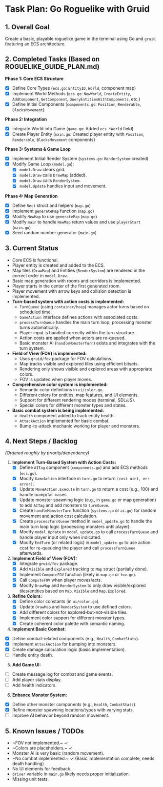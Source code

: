 # Task Plan: Go Roguelike with Gruid

## 1. Overall Goal

Create a basic, playable roguelike game in the terminal using Go and `gruid`, featuring an ECS architecture.

## 2. Completed Tasks (Based on ROGUELIKE_GUIDE_PLAN.md)

**Phase 1: Core ECS Structure**

- [x] Define Core Types (`ecs.go`: `EntityID`, `World`, component map)
- [x] Implement World Methods (`ecs.go`: `NewWorld`, `CreateEntity`, `AddComponent`, `GetComponent`, `QueryEntitiesWithComponents`, etc.)
- [x] Define Initial Components (`components.go`: `Position`, `Renderable`, `BlocksMovement`)

**Phase 2: Integration**

- [x] Integrate World into Game (`game.go`: Added `ecs *World` field)
- [x] Create Player Entity (`main.go`: Created player entity with `Position`, `Renderable`, `BlocksMovement` components)

**Phase 3: Systems & Game Loop**

- [x] Implement Initial Render System (`systems.go`: `RenderSystem` created)
- [x] Modify Game Loop (`model.go`):
  - [x] `model.Draw` clears grid.
  - [x] `model.Draw` calls `DrawMap` (added).
  - [x] `model.Draw` calls `RenderSystem`.
  - [x] `model.Update` handles input and movement.

**Phase 4: Map Generation**

- [x] Define `Rect` struct and helpers (`map.go`)
- [x] Implement `generateMap` function (`map.go`)
- [x] Modify `NewMap` to use `generateMap` (`map.go`)
- [x] Modify `main` to handle `NewMap` return values and use `playerStart` (`main.go`)
- [x] Seed random number generator (`main.go`)

## 3. Current Status

- Core ECS is functional.
- Player entity is created and added to the ECS.
- Map tiles (`DrawMap`) and Entities (`RenderSystem`) are rendered in the correct order in `model.Draw`.
- Basic map generation with rooms and corridors is implemented.
- Player starts in the center of the first generated room.
- Player movement with arrow keys and collision detection is implemented.
- **Turn-based system with action costs is implemented:**
  - `TurnQueue` (using `container/heap`) manages actor turns based on scheduled time.
  - `GameAction` interface defines actions with associated costs.
  - `processTurnQueue` handles the main turn loop, processing monster turns automatically.
  - Player input is handled correctly within the turn structure.
  - Action costs are applied when actors are re-queued.
  - Basic monster AI (`handleMonsterTurn`) exists and integrates with the turn system.
- **Field of View (FOV) is implemented:**
  - Uses `gruid/fov` package for FOV calculations.
  - Map tracks visible and explored tiles using efficient bitsets.
  - Rendering only shows visible and explored areas with appropriate colors.
  - FOV is updated when player moves.
- **Comprehensive color system is implemented:**
  - Semantic color definitions in `ui/color.go`.
  - Different colors for entities, map features, and UI elements.
  - Support for different rendering modes (terminal, SDL/JS).
  - Special colors for different monster types and states.
- **Basic combat system is being implemented:**
  - `Health` component added to track entity health.
  - `AttackAction` implemented for basic combat.
  - Bump-to-attack mechanic working for player and monsters.

## 4. Next Steps / Backlog

_(Ordered roughly by priority/dependency)_

1.  **Implement Turn-Based System with Action Costs:**
    - [x] Define `AITag` component (`components.go`) and add ECS methods (`ecs.go`).
    - [x] Modify `GameAction` interface in `turn.go` to return `(cost uint, err error)`.
    - [x] Update `MoveAction.Execute` in `turn.go` to return a cost (e.g., 100) and handle bump/fail cases.
    - [x] Update monster spawning logic (e.g., in `game.go` or map generation) to add `AITag` and add monsters to `turnQueue`.
    - [x] Create `handleMonsterTurn` function (`systems.go` or `ai.go`) for random movement and action cost calculation.
    - [x] Create `processTurnQueue` method in `model_update.go` to handle the main turn loop logic (processing monsters until player).
    - [x] Modify `model.Update` in `model_update.go` to call `processTurnQueue` and handle player input only when indicated.
    - [x] Modify `EndTurn` (or related logic) in `model_update.go` to use action cost for re-queueing the player and call `processTurnQueue` afterwards.
2.  **Implement Field of View (FOV):**
    - [x] Integrate `gruid/fov` package.
    - [x] Add `Visible` and `Explored` tracking to `Map` struct (partially done).
    - [x] Implement `ComputeFOV` function (likely in `map.go` or `fov.go`).
    - [x] Call `ComputeFOV` when player moves/acts.
    - [x] Modify `DrawMap` and `RenderSystem` to only draw visible/explored tiles/entities based on `Map.Visible` and `Map.Explored`.
3. **Refine Colors:**
   - [x] Define color constants (in `ui/color.go`).
   - [x] Update `DrawMap` and `RenderSystem` to use defined colors.
   - [x] Add different colors for explored-but-not-visible tiles.
   - [x] Implement color support for different monster types.
   - [x] Create coherent color palette with semantic naming.
4.  **Implement Basic Combat:**
   - [x] Define combat-related components (e.g., `Health`, `CombatStats`).
   - [x] Implement `AttackAction` for bumping into monsters.
   - [x] Create damage calculation logic (basic implementation).
   - [ ] Handle entity death.
5.  **Add Game UI:**
   - [ ] Create message log for combat and game events.
   - [ ] Add player stats display.
   - [ ] Add health indicators.
6.  **Enhance Monster System:**
   - [x] Define other monster components (e.g., `Health`, `CombatStats`).
   - [x] Refine monster spawning locations/types with varying stats.
   - [ ] Improve AI behavior beyond random movement.

## 5. Known Issues / TODOs

- ~FOV not implemented.~ ✓
- ~Colors are placeholders.~ ✓
- Monster AI is very basic (random movement).
- ~No combat implemented.~ ✓ (Basic implementation complete, needs death handling)
- No UI elements for feedback.
- `driver` variable in `main.go` likely needs proper initialization.
- Missing unit tests.
